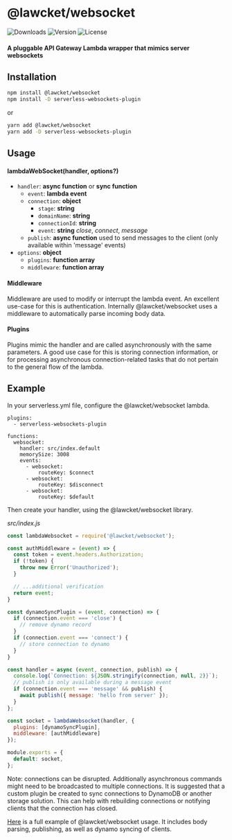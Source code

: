 # @lawcket/websocket
![Downloads][link-download] ![Version][link-version] ![License][link-license]

#### A pluggable API Gateway Lambda wrapper that mimics server websockets

## Installation

```sh
npm install @lawcket/websocket
npm install -D serverless-websockets-plugin
```
or
```sh
yarn add @lawcket/websocket
yarn add -D serverless-websockets-plugin
```

## Usage

#### lambdaWebSocket(handler, options?)
- `handler`: **async function** or **sync function**
    - `event`: **lambda event**
    - `connection`: **object**
        - `stage`: **string**
        - `domainName`: **string**
        - `connectionId`: **string**
        - `event`: **string** *close*, *connect*, *message*
    - `publish`: **async function** used to send messages to the client (only available within 'message' events)
- `options`: **object**
    - `plugins`: **function array**
    - `middleware`: **function array**

#### Middleware
Middleware are used to modify or interrupt the lambda event. An excellent use-case for this is authentication. Internally @lawcket/websocket uses a middleware to automatically parse incoming body data. 

#### Plugins
Plugins mimic the handler and are called asynchronously with the same parameters. A good use case for this is storing connection information, or for processing asynchronous connection-related tasks that do not pertain to the general flow of the lambda. 

## Example

In your serverless.yml file, configure the @lawcket/websocket lambda. 

```
plugins:
  - serverless-websockets-plugin

functions:
  websocket:
    handler: src/index.default
    memorySize: 3008
    events:
      - websocket:
          routeKey: $connect
      - websocket:
          routeKey: $disconnect
      - websocket:
          routeKey: $default
```

Then create your handler, using the @lawcket/websocket library. 

_src/index.js_
```javascript
const lambdaWebsocket = require('@lawcket/websocket');

const authMiddleware = (event) => {
  const token = event.headers.Authorization;
  if (!token) {
    throw new Error('Unauthorized');
  }

  // ...additional verification
  return event;
}

const dynamoSyncPlugin = (event, connection) => {
  if (connection.event === 'close') {
    // remove dynamo record
  }
  if (connection.event === 'connect') {
    // store connection to dynamo
  }
}

const handler = async (event, connection, publish) => {
  console.log(`Connection: ${JSON.stringify(connection, null, 2)}`);
  // publish is only available during a message event
  if (connection.event === 'message' && publish) {
    await publish({ message: 'hello from server' });
  }
};

const socket = lambdaWebsocket(handler, { 
  plugins: [dynamoSyncPlugin],
  middleware: [authMiddleware]
});

module.exports = {
  default: socket,
};
```

Note: connections can be disrupted. Additionally asynchronous commands might need to be broadcasted to multiple connections. It is suggested that a custom plugin be created to sync connections to DynamoDB or another storage solution. This can help with rebuilding connections or notifying clients that the connection has closed.

[Here](https://github.com/icarus-sullivan/lawcket/tree/master/serverless) is a full example of @lawcket/websocket usage. It includes body parsing, publishing, as well as dynamo syncing of clients. 

[link-download]: https://img.shields.io/npm/dt/@lawcket/websocket.svg
[link-version]: https://img.shields.io/npm/v/@lawcket/websocket.svg
[link-license]: https://img.shields.io/npm/l/@lawcket/websocket.svg